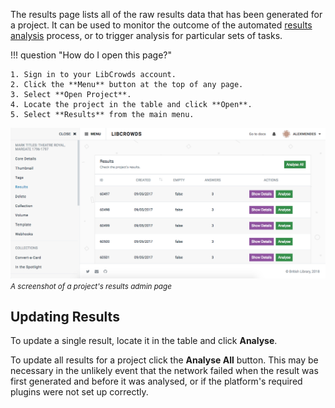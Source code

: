 The results page lists all of the raw results data that has been
generated for a project. It can be used to monitor the outcome of the
automated [results analysis](/analysis.md) process, or to trigger
analysis for particular sets of tasks.

!!! question "How do I open this page?"

    1. Sign in to your LibCrowds account.
    2. Click the **Menu** button at the top of any page.
    3. Select **Open Project**.
    4. Locate the project in the table and click **Open**.
    5. Select **Results** from the main menu.

![A screenshot of a project's results admin page](/assets/img/project/results.png?raw=true)
<br><small>*A screenshot of a project's results admin page*</small>

## Updating Results

To update a single result, locate it in the table and click **Analyse**.

To update all results for a project click the **Analyse All** button. This may
be necessary in the unlikely event that the network failed when the result was
first generated and before it was analysed, or if the platform's required
plugins were not set up correctly.
